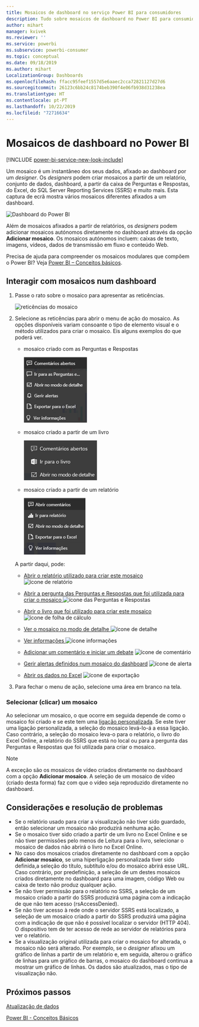 ```yaml
---
title: Mosaicos de dashboard no serviço Power BI para consumidores
description: Tudo sobre mosaicos de dashboard no Power BI para consumidores. Inclui os mosaicos criados a partir do SQL Server Reporting Services (SSRS).
author: mihart
manager: kvivek
ms.reviewer: ''
ms.service: powerbi
ms.subservice: powerbi-consumer
ms.topic: conceptual
ms.date: 09/18/2019
ms.author: mihart
LocalizationGroup: Dashboards
ms.openlocfilehash: ffacc95feef1557d5e6aaec2cca72821127d27d6
ms.sourcegitcommit: 26123c6bb24c8174beb390f4e06fb938d31238ea
ms.translationtype: HT
ms.contentlocale: pt-PT
ms.lasthandoff: 10/22/2019
ms.locfileid: "72716634"
---
```

# <a name="dashboard-tiles-in-power-bi"></a>Mosaicos de dashboard no Power BI

[!INCLUDE [power-bi-service-new-look-include](../includes/power-bi-service-new-look-include.md)]

Um mosaico é um instantâneo dos seus dados, afixado ao dashboard por um *designer*. Os *designers* podem criar mosaicos a partir de um relatório, conjunto de dados, dashboard, a partir da caixa de Perguntas e Respostas, do Excel, do SQL Server Reporting Services (SSRS) e muito mais.  Esta captura de ecrã mostra vários mosaicos diferentes afixados a um dashboard.

![Dashboard do Power BI](./media/end-user-tiles/power-bi-dash.png)


Além de mosaicos afixados a partir de relatórios, os *designers* podem adicionar mosaicos autónomos diretamente no dashboard através da opção **Adicionar mosaico**. Os mosaicos autónomos incluem: caixas de texto, imagens, vídeos, dados de transmissão em fluxo e conteúdo Web.

Precisa de ajuda para compreender os mosaicos modulares que compõem o Power BI?  Veja [Power BI – Conceitos básicos](end-user-basic-concepts.md).


## <a name="interacting-with-tiles-on-a-dashboard"></a>Interagir com mosaicos num dashboard

1. Passe o rato sobre o mosaico para apresentar as reticências.
   
    ![reticências do mosaico](./media/end-user-tiles/ellipses_new.png)
2. Selecione as reticências para abrir o menu de ação do mosaico. As opções disponíveis variam consoante o tipo de elemento visual e o método utilizados para criar o mosaico. Eis alguns exemplos do que poderá ver.

    - mosaico criado com as Perguntas e Respostas
   
        ![ícone de reticências](./media/end-user-tiles/power-bi-options-1.png)

    - mosaico criado a partir de um livro
   
        ![ícone de reticências](./media/end-user-tiles/power-bi-options-2.png)

    - mosaico criado a partir de um relatório
   
        ![ícone de reticências](./media/end-user-tiles/power-bi-options-3.png)
   
    A partir daqui, pode:
   
   * [Abrir o relatório utilizado para criar este mosaico ](end-user-reports.md) ![ícone de relatório](./media/end-user-tiles/chart-icon.jpg)  
   
   * [Abrir a pergunta das Perguntas e Respostas que foi utilizada para criar o mosaico ](end-user-reports.md) ![ícone das Perguntas e Respostas](./media/end-user-tiles/qna-icon.png)  
   

   * [Abrir o livro que foi utilizado para criar este mosaico ](end-user-reports.md) ![ícone de folha de cálculo](./media/end-user-tiles/power-bi-open-worksheet.png)  
   * [Ver o mosaico no modo de detalhe ](end-user-focus.md) ![ícone de detalhe](./media/end-user-tiles/fullscreen-icon.jpg)  
   * [Ver informações ](end-user-insights.md) ![ícone informações](./media/end-user-tiles/power-bi-insights.png)
   * [Adicionar um comentário e iniciar um debate](end-user-comment.md) ![ícone de comentário](./media/end-user-tiles/comment-icons.png)
   * [Gerir alertas definidos num mosaico do dashboard](end-user-alerts.md)  ![ícone de alerta](./media/end-user-tiles/power-bi-alert-icon.png)
   * [Abrir os dados no Excel](end-user-export.md)  ![ícone de exportação](./media/end-user-tiles/power-bi-export-icon.png)


3. Para fechar o menu de ação, selecione uma área em branco na tela.

### <a name="select-click-a-tile"></a>Selecionar (clicar) um mosaico
Ao selecionar um mosaico, o que ocorre em seguida depende de como o mosaico foi criado e se este tem uma [ligação personalizada](../service-dashboard-edit-tile.md). Se este tiver uma ligação personalizada, a seleção do mosaico levá-lo-á a essa ligação. Caso contrário, a seleção do mosaico leva-o para o relatório, o livro do Excel Online, a relatório do SSRS que está no local ou para a pergunta das Perguntas e Respostas que foi utilizada para criar o mosaico.

> [!NOTE]
> A exceção são os mosaicos de vídeo criados diretamente no dashboard com a opção **Adicionar mosaico**. A seleção de um mosaico de vídeo (criado desta forma) faz com que o vídeo seja reproduzido diretamente no dashboard.   
> 
> 

## <a name="considerations-and-troubleshooting"></a>Considerações e resolução de problemas
* Se o relatório usado para criar a visualização não tiver sido guardado, então selecionar um mosaico não produzirá nenhuma ação.
* Se o mosaico tiver sido criado a partir de um livro no Excel Online e se não tiver permissões pelo menos de Leitura para o livro, selecionar o mosaico de dados não abrirá o livro no Excel Online.
* No caso dos mosaicos criados diretamente no dashboard com a opção **Adicionar mosaico**, se uma hiperligação personalizada tiver sido definida,a seleção do título, subtítulo e/ou do mosaico abrirá esse URL.  Caso contrário, por predefinição, a seleção de um destes mosaicos criados diretamente no dashboard para uma imagem, código Web ou caixa de texto não produz qualquer ação.
* Se não tiver permissão para o relatório no SSRS, a seleção de um mosaico criado a partir do SSRS produzirá uma página com a indicação de que não tem acesso (rsAccessDenied).
* Se não tiver acesso à rede onde o servidor SSRS está localizado, a seleção de um mosaico criado a partir do SSRS produzirá uma página com a indicação de que não é possível localizar o servidor (HTTP 404). O dispositivo tem de ter acesso de rede ao servidor de relatórios para ver o relatório.
* Se a visualização original utilizada para criar o mosaico for alterada, o mosaico não será alterado.  Por exemplo, se o *designer* afixou um gráfico de linhas a partir de um relatório e, em seguida, alterou o gráfico de linhas para um gráfico de barras, o mosaico do dashboard continua a mostrar um gráfico de linhas. Os dados são atualizados, mas o tipo de visualização não.

## <a name="next-steps"></a>Próximos passos
[Atualização de dados](../refresh-data.md)

[Power BI - Conceitos Básicos](end-user-basic-concepts.md)
